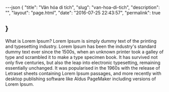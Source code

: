 ---json
{
    "title": "Văn hóa di tích",
    "slug": "van-hoa-di-tich",
    "description": "",
    "layout": "page.html",
    "date": "2016-07-25 22:43:57",
     "permalink": true
  
}
---
What is Lorem Ipsum?
Lorem Ipsum is simply dummy text of the printing and typesetting industry. Lorem Ipsum has been the industry's standard dummy text ever since the 1500s, when an unknown printer took a galley of type and scrambled it to make a type specimen book. It has survived not only five centuries, but also the leap into electronic typesetting, remaining essentially unchanged. It was popularised in the 1960s with the release of Letraset sheets containing Lorem Ipsum passages, and more recently with desktop publishing software like Aldus PageMaker including versions of Lorem Ipsum.
